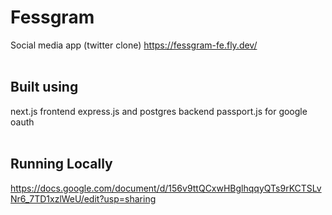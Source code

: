 # Fessgram
Social media app (twitter clone)
https://fessgram-fe.fly.dev/
<br/><br/>
## Built using
next.js frontend 
express.js and postgres backend
passport.js for google oauth
<br/><br/>
## Running Locally
https://docs.google.com/document/d/156v9ttQCxwHBglhqqyQTs9rKCTSLvNr6_7TD1xzlWeU/edit?usp=sharing
